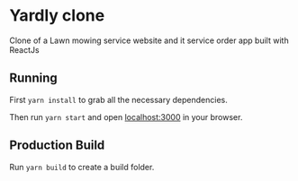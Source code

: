 # Yardly clone

Clone of a Lawn mowing service website and it service order app built with ReactJs

## Running

First `yarn install` to grab all the necessary dependencies. 

Then run `yarn start` and open <localhost:3000> in your browser.

## Production Build

Run `yarn build` to create a build folder.
